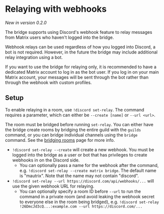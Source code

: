 # Relaying with webhooks
_New in version 0.2.0_

The bridge supports using Discord's webhook feature to relay messages from
Matrix users who haven't logged into the bridge.

Webhook relays can be used regardless of how you logged into Discord, a bot is
not required. However, in the future the bridge may include additional relay
integration using a bot.

If you want to use the bridge for relaying only, it is recommended to have a
dedicated Matrix account to log in as the bot user. If you log in on your main
Matrix account, your messages will be sent through the bot rather than through
the webhook with custom profiles.

## Setup
To enable relaying in a room, use `!discord set-relay`. The command requires a
parameter, which can either be `--create [name]` or `--url <url>`.

The room must be bridged before running `set-relay`. You can either have the
bridge create rooms by bridging the entire guild with the `guilds` command, or
you can bridge individual channels using the `bridge` command. See the [bridging
rooms](./bridging-rooms.md) page for more info.

* `!discord set-relay --create` will create a new webhook. You must be logged
  into the bridge as a user or bot that has privileges to create webhooks in
  on the Discord side.
  * You can optionally pass a name for the webhook after the command,
    e.g. `!discord set-relay --create matrix bridge`.
    The default name is "mautrix". Note that the name may not contain "discord".
* `!discord set-relay --url https://discord.com/api/webhooks/...` will use the
  given webhook URL for relaying.
  * You can optionally specify a room ID before `--url` to run the command in
    a private room (and avoid leaking the webhook secret to everyone else in
    the room being bridged), e.g.
    `!discord set-relay !26DmcJd3cQ...:example.com --url https://discord.com/...`
